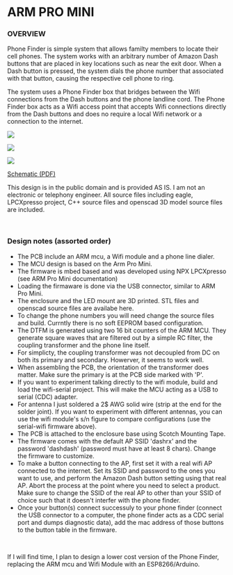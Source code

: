 ARM PRO MINI
============

### OVERVIEW

Phone Finder is simple system that allows familty members to locate their cell phones.
The system works with an arbitrary number of Amazon Dash buttons that are placed 
in key locations such as near the exit door. When a Dash button is pressed, the system
dials the phone number that associated with that button, causing the respective cell
phone to ring.

The system uses a Phone Finder box that bridges between the Wifi connections from
the Dash buttons and the phone landline cord. The Phone Finder box acts as a Wifi 
access point that accepts Wifi connections directly from the Dash buttons and does
no require a local Wifi network or a connection to the internet.

![](www/phone_finder_1.jpg)

![](www/phone_finder_2.jpg)

![](www/phone_finder_3.jpg)

[Schematic (PDF)](https://github.com/zapta/arm/blob/master/phone-finder/eagle/phone-finder-schematic.pdf)

This design is in the public domain and is provided AS IS. I am not an electronic or telephony engineer. All source files including eagle, LPCXpresso project, C++ source files and openscad 3D model source files are included.

<br>

### Design notes (assorted order)

* The PCB include an ARM mcu, a Wifi module and a phone line dialer. 
* The MCU design is based on the Arm Pro Mini. 
* The firmware is mbed based and was developed using NPX LPCXpresso (see ARM Pro Mini documentation)
* Loading the firmaware is done via the USB connector, similar to ARM Pro Mini.
* The enclosure and the LED mount are 3D printed. STL files and openscad source files are availabe here.
* To change the phone numbers you will need change the source files and build. Currntly there is no soft EEPROM based configuration.
* The DTFM is generated using two 16 bit counters of the ARM MCU. They generate square waves that are filtered out by a simple RC filter, the coupling transformer and the phone line itself.
* For simplicty, the coupling transformer was not decoupled from DC on both its primary and secondary. Howerver, it seems to work well.
* When assembling the PCB, the orientation of the transformer does matter. Make sure the primary is at the PCB side marked with 'P'.
* If you want to experiment talking directly to the wifi module, build and load the wifi-serial project. This will make the MCU acting as a USB to serial (CDC) adapter.
* For antenna I just soldered a 2$ AWG solid wire (strip at the end for the solder joint). If you want to experiment with different antennas, you can use the wifi module's s/n figure to compare configurations (use the serial-wifi firmware above).
* The PCB is attached to the enclosure base using Scotch Mounting Tape.
* The firmware comes with the default AP SSID 'dashrx' and the password 'dashdash' (password must have at least 8 chars). Change the firmware to customize.
* To make a button connecting to the AP, first set it with a real wifi AP connected to the internet. Set its SSID and password to the ones you want to use, and perform the Amazon Dash button setting using that real AP. Abort the process at the point where you need to select a product. Make sure to change the SSID of the real AP to other than your SSID of choice such that it doesn't interfer with the phone finder.
* Once your button(s) connect successuly to your phone finder (connect the USB connector to a computer, the phone finder acts as a  CDC serial port and dumps diagnostic data), add the mac address of those buttons to the button table in the firmware. 

<br>

If I will find time, I plan to design a lower cost version of the Phone Finder, replacing the ARM mcu and Wifi Module with an ESP8266/Arduino.


